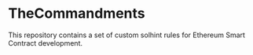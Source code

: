 # TheCommandments
This repository contains a set of custom solhint rules for Ethereum Smart Contract development.

